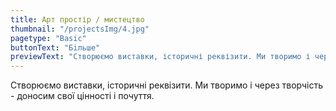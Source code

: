 ```yaml
---
title: Aрт простір / мистецтво
thumbnail: "/projectsImg/4.jpg"
pagetype: "Basic"
buttonText: "Бiльше"
previewText: "Створюємо виставки, історичні реквізити. Ми творимо і через творчість - доносим свої цінності і почуття."
---
```


Створюємо виставки, історичні реквізити. Ми творимо і через творчість - доносим свої цінності і почуття.
